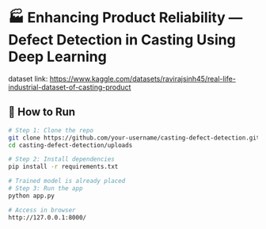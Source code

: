 # 🏭 Enhancing Product Reliability — Defect Detection in Casting Using Deep Learning

dataset link: https://www.kaggle.com/datasets/ravirajsinh45/real-life-industrial-dataset-of-casting-product

## 🚀 How to Run

```bash
# Step 1: Clone the repo
git clone https://github.com/your-username/casting-defect-detection.git
cd casting-defect-detection/uploads

# Step 2: Install dependencies
pip install -r requirements.txt

# Trained model is already placed
# Step 3: Run the app
python app.py

# Access in browser
http://127.0.0.1:8000/
